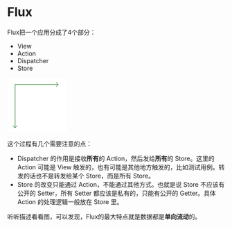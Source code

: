 # Flux

Flux把一个应用分成了4个部分：

* View
* Action
* Dispatcher
* Store

![](../../.gitbook/assets/image%20%28146%29.png)

这个过程有几个需要注意的点：

* Dispatcher 的作用是接收**所有**的 Action，然后发给**所有**的 Store。这里的 Action 可能是 View 触发的，也有可能是其他地方触发的，比如测试用例。转发的话也不是转发给某个 Store，而是所有 Store。
* Store 的改变只能通过 Action，不能通过其他方式。也就是说 Store 不应该有公开的 Setter，所有 Setter 都应该是私有的，只能有公开的 Getter。具体 Action 的处理逻辑一般放在 Store 里。

听听描述看看图，可以发现，Flux的最大特点就是数据都是**单向流动**的。  


